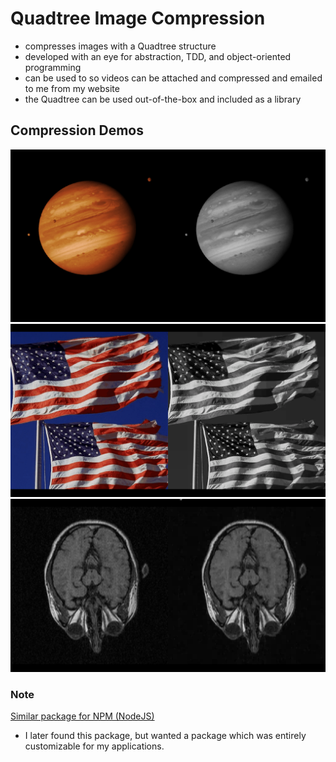 # Quadtree Image Compression
- compresses images with a Quadtree structure
- developed with an eye for abstraction, TDD, and object-oriented programming
- can be used to so videos can be attached and compressed and emailed to me from
my website
- the Quadtree can be used out-of-the-box and included as a library

## Compression Demos
![Image of Quadtree compressing image of Jupiter with increasing compression rate and decreasing quality factor.](res/jupiterc_compression.gif)
![Image of Quadtree compressing image of U.S. Flag with increasing compression rate and decreasing quality factor.](res/flag_compression.gif)
![Image of Quadtree compressing image of x-ray of top of human head with increasing compression rate and decreasing quality factor.](res/head_compression.gif)

### Note
[Similar package for NPM (NodeJS)](https://www.npmjs.com/package/quadtree-lib)

- I later found this package, but wanted a package which was entirely
customizable for my applications.
